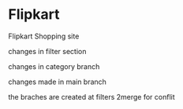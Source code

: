 # Flipkart
Flipkart Shopping site


changes in filter section


changes in category branch

changes made in main branch

the braches are created
at filters 2merge for conflit


